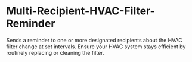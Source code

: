 # Multi-Recipient-HVAC-Filter-Reminder
Sends a reminder to one or more designated recipients about the HVAC filter change at set intervals. Ensure your HVAC system stays efficient by routinely replacing or cleaning the filter.
